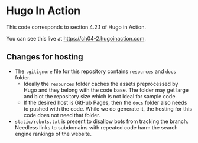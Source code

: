 Hugo In Action
===============

This code corresponds to section 4.2.1 of Hugo in Action.

You can see this live at https://ch04-2.hugoinaction.com.

Changes for hosting
--------------------

* The `.gitignore` file for this repository contains `resources` and `docs` folder.
  * Ideally the `resources` folder caches the assets preprocessed by Hugo and they belong with the code base. The folder may get large and blot the repository size which is not ideal for sample code.
  * If the desired host is GitHub Pages, then the `docs` folder also needs to pushed with the code. While we do generate it, the hosting for this code does not need that folder.
* `static/robots.txt` is present to disallow bots from tracking the branch. Needless links to subdomains with repeated code harm the search engine rankings of the website.

